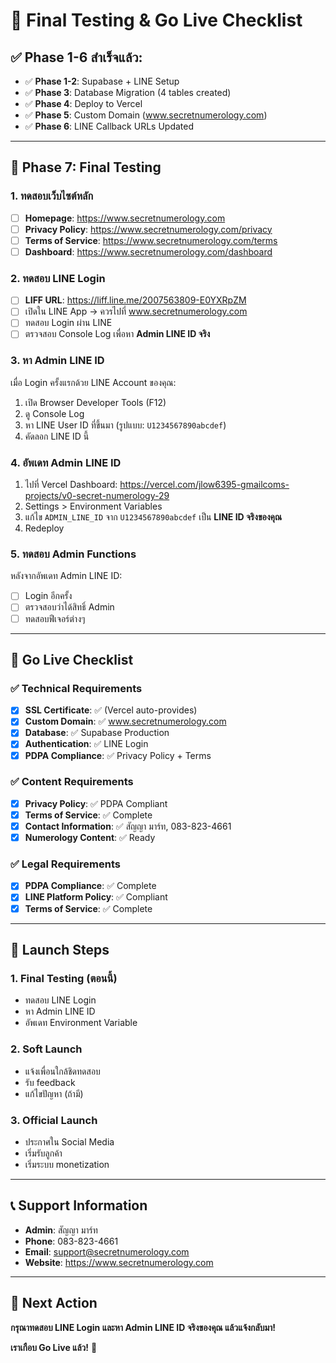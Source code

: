 # 🎯 Final Testing & Go Live Checklist

## ✅ Phase 1-6 สำเร็จแล้ว:
- ✅ **Phase 1-2**: Supabase + LINE Setup
- ✅ **Phase 3**: Database Migration (4 tables created)
- ✅ **Phase 4**: Deploy to Vercel
- ✅ **Phase 5**: Custom Domain (www.secretnumerology.com)
- ✅ **Phase 6**: LINE Callback URLs Updated

---

## 🧪 Phase 7: Final Testing

### 1. ทดสอบเว็บไซต์หลัก
- [ ] **Homepage**: https://www.secretnumerology.com
- [ ] **Privacy Policy**: https://www.secretnumerology.com/privacy
- [ ] **Terms of Service**: https://www.secretnumerology.com/terms
- [ ] **Dashboard**: https://www.secretnumerology.com/dashboard

### 2. ทดสอบ LINE Login
- [ ] **LIFF URL**: https://liff.line.me/2007563809-E0YXRpZM
- [ ] เปิดใน LINE App → ควรไปที่ www.secretnumerology.com
- [ ] ทดสอบ Login ผ่าน LINE
- [ ] ตรวจสอบ Console Log เพื่อหา **Admin LINE ID จริง**

### 3. หา Admin LINE ID
เมื่อ Login ครั้งแรกด้วย LINE Account ของคุณ:
1. เปิด Browser Developer Tools (F12)
2. ดู Console Log
3. หา LINE User ID ที่ขึ้นมา (รูปแบบ: `U1234567890abcdef`)
4. คัดลอก LINE ID นี้

### 4. อัพเดท Admin LINE ID
1. ไปที่ Vercel Dashboard: https://vercel.com/jlow6395-gmailcoms-projects/v0-secret-numerology-29
2. Settings > Environment Variables
3. แก้ไข `ADMIN_LINE_ID` จาก `U1234567890abcdef` เป็น **LINE ID จริงของคุณ**
4. Redeploy

### 5. ทดสอบ Admin Functions
หลังจากอัพเดท Admin LINE ID:
- [ ] Login อีกครั้ง
- [ ] ตรวจสอบว่าได้สิทธิ์ Admin
- [ ] ทดสอบฟีเจอร์ต่างๆ

---

## 🌟 Go Live Checklist

### ✅ Technical Requirements
- [x] **SSL Certificate**: ✅ (Vercel auto-provides)
- [x] **Custom Domain**: ✅ www.secretnumerology.com
- [x] **Database**: ✅ Supabase Production
- [x] **Authentication**: ✅ LINE Login
- [x] **PDPA Compliance**: ✅ Privacy Policy + Terms

### ✅ Content Requirements
- [x] **Privacy Policy**: ✅ PDPA Compliant
- [x] **Terms of Service**: ✅ Complete
- [x] **Contact Information**: ✅ สัญญา มาร์ท, 083-823-4661
- [x] **Numerology Content**: ✅ Ready

### ✅ Legal Requirements
- [x] **PDPA Compliance**: ✅ Complete
- [x] **LINE Platform Policy**: ✅ Compliant
- [x] **Terms of Service**: ✅ Complete

---

## 🚀 Launch Steps

### 1. Final Testing (ตอนนี้)
- ทดสอบ LINE Login
- หา Admin LINE ID
- อัพเดท Environment Variable

### 2. Soft Launch
- แจ้งเพื่อนใกล้ชิดทดสอบ
- รับ feedback
- แก้ไขปัญหา (ถ้ามี)

### 3. Official Launch
- ประกาศใน Social Media
- เริ่มรับลูกค้า
- เริ่มระบบ monetization

---

## 📞 Support Information
- **Admin**: สัญญา มาร์ท
- **Phone**: 083-823-4661
- **Email**: support@secretnumerology.com
- **Website**: https://www.secretnumerology.com

---

## 🎯 Next Action
**กรุณาทดสอบ LINE Login และหา Admin LINE ID จริงของคุณ แล้วแจ้งกลับมา!**

**เราเกือบ Go Live แล้ว!** 🎉 